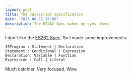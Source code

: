 ```yaml
---
layout: post
title: The Javascript Specification
date: "2023-08-12 15:00"
description: The ES262 Spec makes my eyes bleed
---
```


I don't like the [ES262 Spec](https://tc39.es/ecma262/multipage/). So I made some improvements:

```
JSProgram : Statement | Declaration
Statement : Conditional | Expression
Declaration: Variable | Function
Expression : Call | Literal
```

Much catchier. Very focused. Wow.
